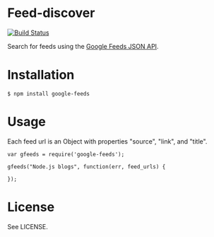 # Feed-discover

[![Build Status](https://secure.travis-ci.org/sentientwaffle/google-feeds.png?branch=master)](http://travis-ci.org/sentientwaffle/google-feeds)

Search for feeds using the
[Google Feeds JSON API](https://developers.google.com/feed/v1/jsondevguide).

# Installation

    $ npm install google-feeds

# Usage

Each feed url is an Object with properties "source", "link", and "title".

    var gfeeds = require('google-feeds');

    gfeeds("Node.js blogs", function(err, feed_urls) {
      
    });


# License
See LICENSE.
